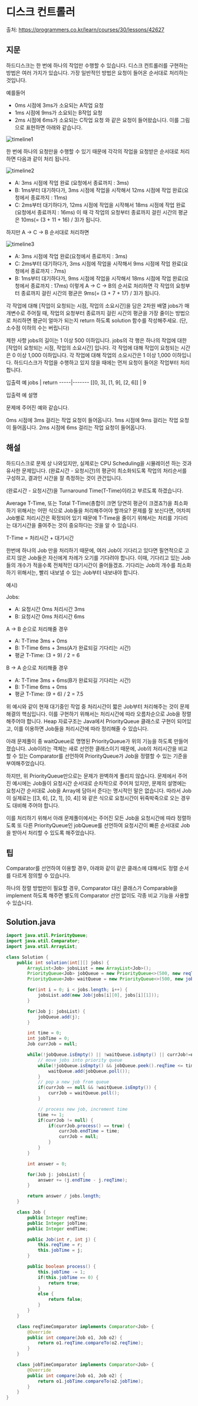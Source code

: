 # 디스크 컨트롤러

출처: https://programmers.co.kr/learn/courses/30/lessons/42627

## 지문

하드디스크는 한 번에 하나의 작업만 수행할 수 있습니다. 디스크 컨트롤러를 구현하는 방법은 여러 가지가 있습니다. 가장 일반적인 방법은 요청이 들어온 순서대로 처리하는 것입니다.

예를들어

- 0ms 시점에 3ms가 소요되는 A작업 요청
- 1ms 시점에 9ms가 소요되는 B작업 요청
- 2ms 시점에 6ms가 소요되는 C작업 요청
와 같은 요청이 들어왔습니다. 이를 그림으로 표현하면 아래와 같습니다.

![timeline1](https://grepp-programmers.s3.amazonaws.com/files/production/b68eb5cec6/38dc6a53-2d21-4c72-90ac-f059729c51d5.png)

한 번에 하나의 요청만을 수행할 수 있기 때문에 각각의 작업을 요청받은 순서대로 처리하면 다음과 같이 처리 됩니다.

![timeline2](https://grepp-programmers.s3.amazonaws.com/files/production/5e677b4646/90b91fde-cac4-42c1-98b8-8f8431c52dcf.png)

- A: 3ms 시점에 작업 완료 (요청에서 종료까지 : 3ms)
- B: 1ms부터 대기하다가, 3ms 시점에 작업을 시작해서 12ms 시점에 작업 완료(요청에서 종료까지 : 11ms)
- C: 2ms부터 대기하다가, 12ms 시점에 작업을 시작해서 18ms 시점에 작업 완료(요청에서 종료까지 : 16ms)
이 때 각 작업의 요청부터 종료까지 걸린 시간의 평균은 10ms(= (3 + 11 + 16) / 3)가 됩니다.

하지만 A → C → B 순서대로 처리하면

![timeline3](https://grepp-programmers.s3.amazonaws.com/files/production/9eb7c5a6f1/a6cff04d-86bb-4b5b-98bf-6359158940ac.png)

- A: 3ms 시점에 작업 완료(요청에서 종료까지 : 3ms)
- C: 2ms부터 대기하다가, 3ms 시점에 작업을 시작해서 9ms 시점에 작업 완료(요청에서 종료까지 : 7ms)
- B: 1ms부터 대기하다가, 9ms 시점에 작업을 시작해서 18ms 시점에 작업 완료(요청에서 종료까지 : 17ms)
이렇게 A → C → B의 순서로 처리하면 각 작업의 요청부터 종료까지 걸린 시간의 평균은 9ms(= (3 + 7 + 17) / 3)가 됩니다.

각 작업에 대해 [작업이 요청되는 시점, 작업의 소요시간]을 담은 2차원 배열 jobs가 매개변수로 주어질 때, 작업의 요청부터 종료까지 걸린 시간의 평균을 가장 줄이는 방법으로 처리하면 평균이 얼마가 되는지 return 하도록 solution 함수를 작성해주세요. (단, 소수점 이하의 수는 버립니다)

제한 사항
jobs의 길이는 1 이상 500 이하입니다.
jobs의 각 행은 하나의 작업에 대한 [작업이 요청되는 시점, 작업의 소요시간] 입니다.
각 작업에 대해 작업이 요청되는 시간은 0 이상 1,000 이하입니다.
각 작업에 대해 작업의 소요시간은 1 이상 1,000 이하입니다.
하드디스크가 작업을 수행하고 있지 않을 때에는 먼저 요청이 들어온 작업부터 처리합니다.

입출력 예
jobs | return
-----|-------
[[0, 3], [1, 9], [2, 6]] | 9

입출력 예 설명

문제에 주어진 예와 같습니다.

0ms 시점에 3ms 걸리는 작업 요청이 들어옵니다.
1ms 시점에 9ms 걸리는 작업 요청이 들어옵니다.
2ms 시점에 6ms 걸리는 작업 요청이 들어옵니다.

## 해설

하드디스크로 문제 상 나와있지만, 실제로는 CPU Scheduling을 시뮬레이션 하는 것과 유사한 문제입니다. (완료시간 - 요청시간)의 평균이 최소화되도록 작업의 처리순서를 구성하고, 결과인 시간을 잘 측정하는 것이 관건입니다.

(완료시간 - 요청시간)을 Turnaround Time(T-Time)이라고 부르도록 하겠습니다.

Average T-Time, 또는 Total T-Time(총합이 크면 당연히 평균이 크겠죠?)을 최소화하기 위해서는 어떤 식으로 Job들을 처리해주어야 할까요? 문제를 잘 보신다면, 어차피 Job별로 처리시간은 확정되어 있기 때문에 T-Time을 줄이기 위해서는 처리를 기다리는 대기시간을 줄여주는 것이 중요하다는 것을 알 수 있습니다.

T-Time = 처리시간 + 대기시간

한번에 하나의 Job 만을 처리하기 때문에, 여러 Job이 기다리고 있다면 필연적으로 고르지 않은 Job들은 자신에게 차례가 오기를 기다려야 합니다. 이때, 기다리고 있는 Job들의 개수가 적을수록 전체적인 대기시간이 줄어들겠죠. 기다리는 Job의 개수를 최소화하기 위해서는, 빨리 내보낼 수 있는 Job부터 내보내야 합니다.

예시)

Jobs:
  - A: 요청시간 0ms 처리시간 3ms
  - B: 요청시간 0ms 처리시간 6ms

A -> B 순으로 처리해줄 경우
  - A: T-Time 3ms + 0ms
  - B: T-Time 6ms + 3ms(A가 완료되길 기다리는 시간)
  - 평균 T-Time: (3 + 9) / 2 = 6

B -> A 순으로 처리해줄 경우
  - A: T-Time 3ms + 6ms(B가 완료되길 기다리는 시간)
  - B: T-Time 6ms + 0ms
  - 평균 T-Time: (9 + 6) / 2 = 7.5

위 예시와 같이 현재 대기중인 작업 중 처리시간이 짧은 Job부터 처리해주는 것이 문제 해결의 핵심입니다. 이를 구현하기 위해서는 처리시간에 따라 오름차순으로 Job을 정렬해주어야 합니다. Heap 자료구조는 Java에서 PriorityQueue 클래스로 구현이 되어있고, 이를 이용하면 Job들을 처리시간에 따라 정리해줄 수 있습니다.

아래 문제풀이 중 waitQueue로 명명된 PriorityQueue가 위의 기능을 하도록 만들어졌습니다. Job이라는 객체는 새로 선언한 클래스이기 때문에, Job의 처리시간을 비교할 수 있는 Comparator를 선언하여 PriorityQueue가 Job을 정렬할 수 있는 기준을 부여해주었습니다.

하지만, 위 PriorityQueue만으로는 문제가 완벽하게 풀리지 않습니다. 문제에서 주어진 예시에는 Job들이 요청시간 순서대로 순차적으로 주어져 있지만, 문제의 설명에는 요청시간 순서대로 Job을 Array에 담아서 준다는 명시적인 말은 없습니다. 따라서 Job이 실제로는 [[3, 6], [2, 1], [0, 4]] 와 같은 식으로 요청시간이 뒤죽박죽으로 오는 경우도 대비해 주어야 합니다.

이를 처리하기 위해서 아래 문제풀이에서는 주어진 모든 Job을 요청시간에 따라 정렬하도록 또 다른 PriorityQueue인 jobQueue를 선언하여 요청시간이 빠른 순서대로 Job을 받아서 처리할 수 있도록 해주었습니다.

## 팁

Comparator를 선언하여 이용할 경우, 아래와 같이 같은 클래스에 대해서도 정렬 순서를 다르게 정의할 수 있습니다.

하나의 정렬 방법만이 필요할 경우, Comparator 대신 클래스가 Comparable을 implement 하도록 해주면 별도의 Comparator 선언 없이도 각종 비교 기능을 사용할 수 있습니다.

## Solution.java
~~~java
import java.util.PriorityQueue;
import java.util.Comparator;
import java.util.ArrayList;

class Solution {
    public int solution(int[][] jobs) {
        ArrayList<Job> jobsList = new ArrayList<Job>();
        PriorityQueue<Job> jobQueue = new PriorityQueue<>(500, new reqTimeComparator());
        PriorityQueue<Job> waitQueue = new PriorityQueue<>(500, new jobTimeComparator());

        for(int i = 0; i < jobs.length; i++) {
            jobsList.add(new Job(jobs[i][0], jobs[i][1]));
        }

        for(Job j: jobsList) {
            jobQueue.add(j);
        }

        int time = 0;
        int jobTime = 0;
        Job currJob = null;

        while(!jobQueue.isEmpty() || !waitQueue.isEmpty() || currJob!=null) {
            // move jobs into priority queue
            while(!jobQueue.isEmpty() && jobQueue.peek().reqTime <= time) {
                waitQueue.add(jobQueue.poll());
            }
            // pop a new job from queue
            if(currJob == null && !waitQueue.isEmpty()) {
                currJob = waitQueue.poll();
            }

            // process new job, increment time
            time += 1;
            if(currJob != null) {
                if(currJob.process() == true) {
                    currJob.endTime = time;
                    currJob = null;
                }
            }
        }

        int answer = 0;

        for(Job j: jobsList) {
            answer += (j.endTime - j.reqTime);
        }

        return answer / jobs.length;
    }

    class Job {
        public Integer reqTime;
        public Integer jobTime;
        public Integer endTime;

        public Job(int r, int j) {
            this.reqTime = r;
            this.jobTime = j;
        }

        public boolean process() {
            this.jobTime -= 1;
            if(this.jobTime == 0) {
                return true;
            }
            else {
                return false;
            }
        }
    }

    class reqTimeComparator implements Comparator<Job> {
        @Override
        public int compare(Job o1, Job o2) {
            return o1.reqTime.compareTo(o2.reqTime);
        }
    }

    class jobTimeComparator implements Comparator<Job> {
        @Override
        public int compare(Job o1, Job o2) {
            return o1.jobTime.compareTo(o2.jobTime);
        }
    }
}
~~~
